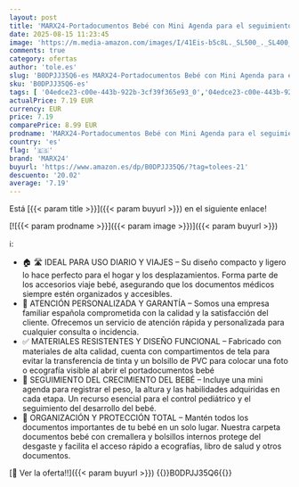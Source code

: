 ```yaml
---
layout: post
title: 'MARX24-Portadocumentos Bebé con Mini Agenda para el seguimiento diario y práctico del Bebé Cierre de cremallera para una mayor protección Ideal como regalo Baby Showers'
date: 2025-08-15 11:23:45
image: 'https://m.media-amazon.com/images/I/41Eis-b5c8L._SL500_._SL400_.jpg'
comments: true
category: ofertas
author: 'tole.es'
slug: 'B0DPJJ35Q6-es MARX24-Portadocumentos Bebé con Mini Agenda para el...'
sku: 'B0DPJJ35Q6-es'
tags: [ '04edce23-c00e-443b-922b-3cf39f365e93_0','04edce23-c00e-443b-922b-3cf39f365e93_2701','Arborist Merchandising Root','Bebé','Bebé Outlet','Fundas para cartillas sanitarias de bebé','Regalos para recién nacidos','Self Service','Special Features Stores','bebé','marx24','🇪🇸', ]
actualPrice: 7.19 EUR
currency: EUR
price: 7.19
comparePrice: 8.99 EUR
prodname: 'MARX24-Portadocumentos Bebé con Mini Agenda para el seguimiento diario y práctico del Bebé Cierre de cremallera para una mayor protección Ideal como regalo Baby Showers'
country: 'es'
flag: '🇪🇸'
brand: 'MARX24'
buyurl: 'https://www.amazon.es/dp/B0DPJJ35Q6/?tag=tolees-21'
descuento: '20.02'
average: '7.19'
---
```


Está [{{< param title >}}]({{< param buyurl >}}) en el siguiente enlace!

[![{{< param prodname >}}]({{< param image >}})]({{< param buyurl >}})

ℹ️:

- 🏠 🛣️ IDEAL PARA USO DIARIO Y VIAJES – Su diseño compacto y ligero lo hace perfecto para el hogar y los desplazamientos. Forma parte de los accesorios viaje bebé, asegurando que los documentos médicos siempre estén organizados y accesibles.
- 📩 ATENCIÓN PERSONALIZADA Y GARANTÍA – Somos una empresa familiar española comprometida con la calidad y la satisfacción del cliente. Ofrecemos un servicio de atención rápida y personalizada para cualquier consulta o incidencia.
- ✅ MATERIALES RESISTENTES Y DISEÑO FUNCIONAL – Fabricado con materiales de alta calidad, cuenta con compartimentos de tela para evitar la transferencia de tinta y un bolsillo de PVC para colocar una foto o ecografía visible al abrir el portadocumentos bebé
- 👶 SEGUIMIENTO DEL CRECIMIENTO DEL BEBÉ – Incluye una mini agenda para registrar el peso, la altura y las habilidades adquiridas en cada etapa. Un recurso esencial para el control pediátrico y el seguimiento del desarrollo del bebé.
- 📃 ORGANIZACIÓN Y PROTECCIÓN TOTAL – Mantén todos los documentos importantes de tu bebé en un solo lugar. Nuestra carpeta documentos bebé con cremallera y bolsillos internos protege del desgaste y facilita el acceso rápido a ecografías, libro de salud y otros documentos.

[🛒 Ver la oferta!!]({{< param buyurl >}})
{{<world>}}B0DPJJ35Q6{{</world>}}
